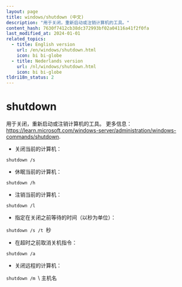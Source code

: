 ```yaml
---
layout: page
title: windows/shutdown (中文)
description: "用于关闭，重新启动或注销计算机的工具。"
content_hash: 7630f7412cb38dc372993bf02a04116a41f2f0fa
last_modified_at: 2024-01-01
related_topics:
  - title: English version
    url: /en/windows/shutdown.html
    icon: bi bi-globe
  - title: Nederlands version
    url: /nl/windows/shutdown.html
    icon: bi bi-globe
tldri18n_status: 2
---
```

# shutdown

用于关闭，重新启动或注销计算机的工具。
更多信息：<https://learn.microsoft.com/windows-server/administration/windows-commands/shutdown>.

- 关闭当前的计算机：

`shutdown /s`

- 休眠当前的计算机：

`shutdown /h`

- 注销当前的计算机：

`shutdown /l`

- 指定在关闭之前等待的时间（以秒为单位）：

`shutdown /s /t `<span class="tldr-var badge badge-pill bg-dark-lm bg-white-dm text-white-lm text-dark-dm font-weight-bold">秒</span>

- 在超时之前取消关机指令：

`shutdown /a`

- 关闭远程的计算机：

`shutdown /m `<span class="tldr-var badge badge-pill bg-dark-lm bg-white-dm text-white-lm text-dark-dm font-weight-bold">\\ 主机名</span>
